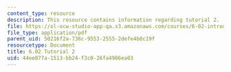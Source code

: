 ```yaml
---
content_type: resource
description: This resource contains information regarding tutorial 2.
file: https://ol-ocw-studio-app-qa.s3.amazonaws.com/courses/6-02-introduction-to-eecs-ii-digital-communication-systems-fall-2012/44ee077a1513bb24f3c026fa4986ea03_MIT6_02F12_tutor02.pdf
file_type: application/pdf
parent_uid: 50216f2a-736c-9553-2555-2defe4b0c19f
resourcetype: Document
title: 6.02 Tutorial 2
uid: 44ee077a-1513-bb24-f3c0-26fa4986ea03
---
```

